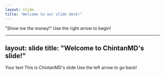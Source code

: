 ```yaml
---
layout: slide
title: "Welcome to our slide deck!"
---
```

"Show me the money!"
Use the right arrow to begin!

---
layout: slide
title: "Welcome to ChintanMD's slide!"
---
Your text
This is ChintanMD's slide
Use the left arrow to go back!
